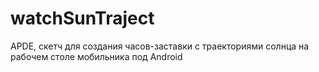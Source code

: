 # watchSunTraject
APDE, скетч для создания часов-заставки с траекториями солнца на рабочем столе мобильника под Android 

